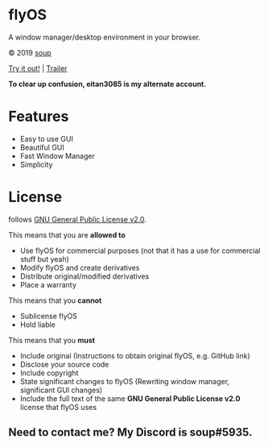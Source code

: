 # flyOS
A window manager/desktop environment in your browser.

© 2019 [soup](https://www.youtube.com/channel/UCK3sTrOaVuGHqsXJcWjceLw)

[Try it out!](https://soupy-developer.github.io/oceanOS/index.html) | [Trailer](https://www.youtube.com/watch?v=BrLeCAFD4bo)

**To clear up confusion, eitan3085 is my alternate account.**
# Features
* Easy to use GUI
* Beautiful GUI
* Fast Window Manager
* Simplicity
# License
follows [GNU General Public License v2.0](https://tldrlegal.com/license/gnu-general-public-license-v2).

This means that you are **allowed to**
* Use flyOS for commercial purposes (not that it has a use for commercial stuff but yeah)
* Modify flyOS and create derivatives
* Distribute original/modified derivatives
* Place a warranty

This means that you **cannot**
* Sublicense flyOS
* Hold liable

This means that you **must**
* Include original (Instructions to obtain original flyOS, e.g. GitHub link)
* Disclose your source code
* Include copyright
* State significant changes to flyOS (Rewriting window manager, significant GUI changes)
* Include the full text of the same **GNU General Public License v2.0** license that flyOS uses

## Need to contact me? My Discord is soup#5935.
